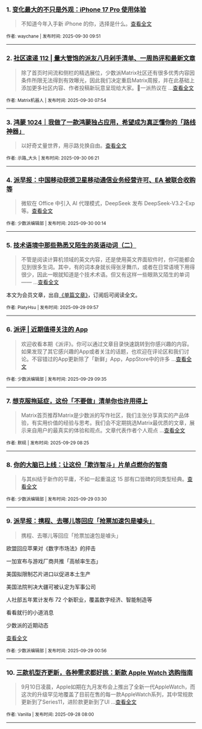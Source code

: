 ### 1. [变化最大的不只是外观：iPhone 17 Pro 使用体验](https://sspai.com/post/102815)

> 不知道今年入手新 iPhone 的你，选择是什么。[查看全文](https://sspai.com/post/102815) 

<sub>作者: waychane | 发布时间: 2025-09-30 09:51</sub>

---


### 2. [社区速递 112 | 量大管饱的派友八月剁手清单、一周热评和最新文章](https://sspai.com/post/102857)

> 除了首页时间流和侧栏的精选展位，少数派Matrix社区还有很多优秀内容因条件所限无法得到有效曝光，因此我们决定重启Matrix周报，并在此基础上添加更多社区内容、作者投稿新玩意呈现给大家。💬一派热议在 ...[查看全文](https://sspai.com/post/102857) 

<sub>作者: Matrix机器人 | 发布时间: 2025-09-30 07:54</sub>

---


### 3. [鸿蒙 1024｜我做了一款鸿蒙独占应用，希望成为真正懂你的「路线神器」](https://sspai.com/post/102720)

> 以好奇丈量世界，用示路兑换自由。[查看全文](https://sspai.com/post/102720) 

<sub>作者: 示路_大头 | 发布时间: 2025-09-30 06:21</sub>

---


### 4. [派早报：中国移动获颁卫星移动通信业务经营许可、EA 被联合收购等](https://sspai.com/post/102843)

> 微软在 Office 中引入 AI 代理模式，DeepSeek 发布 DeepSeek-V3.2-Exp 等。[查看全文](https://sspai.com/post/102843) 

<sub>作者: 少数派编辑部 | 发布时间: 2025-09-30 00:14</sub>

---


### 5. [技术语境中那些熟悉又陌生的英语动词（二）](https://sspai.com/prime/story/interesting-verbs-in-computing-02)

> 不管是阅读计算机领域的英文内容，还是使用英文界面软件时，你可能都会见到很多生词。其中，有的词本身就长得张牙舞爪，或者在日常语境下用得很少，因此一眼就知道是个技术术语。但又有这样一些眼熟又陌生的单词—— ...[查看全文](https://sspai.com/prime/story/interesting-verbs-in-computing-02)

本文为会员文章，出自[《单篇文章》](https://sspai.com/prime/precog/single)，订阅后可阅读全文。 

<sub>作者: PlatyHsu | 发布时间: 2025-09-29 09:57</sub>

---


### 6. [派评 | 近期值得关注的 App](https://sspai.com/post/102836)

> 欢迎收看本期《派评》。你可以通过文章目录快速跳转到你感兴趣的内容。如果发现了其它感兴趣的App或者关注的话题，也欢迎在评论区和我们讨论。不容错过的App更新除了「新鲜」App，AppStore中的许多 ...[查看全文](https://sspai.com/post/102836) 

<sub>作者: 少数派编辑部 | 发布时间: 2025-09-29 09:35</sub>

---


### 7. [想克服拖延症，这份「不要做」清单你也许用得上](https://sspai.com/post/102316)

> Matrix首页推荐Matrix是少数派的写作社区，我们主张分享真实的产品体验，有实用价值的经验与思考。我们会不定期挑选Matrix最优质的文章，展示来自用户的最真实的体验和观点。文章代表作者个人观点 ...[查看全文](https://sspai.com/post/102316) 

<sub>作者: 默砚 | 发布时间: 2025-09-29 08:25</sub>

---


### 8. [你的大脑已上线：让这份「欺诈智斗」片单点燃你的智商](https://sspai.com/post/102699)

> 与其纠结于新作的平庸，不如一起重温这 15 部有口皆碑的同类型经典。[查看全文](https://sspai.com/post/102699) 

<sub>作者: 少数派编辑部 | 发布时间: 2025-09-29 03:30</sub>

---


### 9. [派早报：携程、去哪儿等回应「抢票加速包是噱头」](https://sspai.com/post/102823)

> 携程、去哪儿等回应「抢票加速包是噱头」

欧盟回应苹果对《数字市场法》的抨击

一加宣布与游戏厂商共推「高帧率生态」

美国拟限制芯片进口以促进本土生产

美国法院判决大疆可被认定为军事公司

人社部五年累计发布 72 个新职业，覆盖数字经济、智能制造等

看看就行的小道消息

少数派的近期动态

[查看全文](https://sspai.com/post/102823) 

<sub>作者: 少数派编辑部 | 发布时间: 2025-09-29 00:56</sub>

---


### 10. [三款机型齐更新，各种需求都好挑：新款 Apple Watch 选购指南](https://sspai.com/post/102803)

> 9月10日凌晨，Apple如期在九月发布会上推出了全新一代AppleWatch，而这次的升级罕见地覆盖了目前在售的每一款AppleWatch系列，其中常规款更新到了Series11，进阶款更新到了Ul ...[查看全文](https://sspai.com/post/102803) 

<sub>作者: Vanilla | 发布时间: 2025-09-28 08:00</sub>

---

